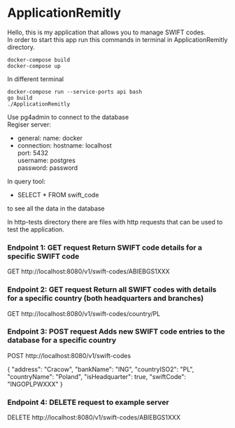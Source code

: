 # ApplicationRemitly
Hello, this is my application that allows you to manage SWIFT codes.\
In order to start this app run this commands in terminal in ApplicationRemitly directory.
```
docker-compose build
docker-compose up
```
In different terminal
```
docker-compose run --service-ports api bash
go build
./ApplicationRemitly
```

Use pg4admin to connect to the database\
Regiser server:
 - general:
   name: docker
 - connection:
   hostname: localhost\
   port: 5432\
   username: postgres\
   password: password

In query tool:
- SELECT * FROM swift_code

to see all the data in the database


In http-tests directory there are files with http requests that can be used to test the application.

### Endpoint 1: GET request Return SWIFT code details for a specific SWIFT code
GET http://localhost:8080/v1/swift-codes/ABIEBGS1XXX

### Endpoint 2: GET request Return all SWIFT codes with details for a specific country (both headquarters and branches)
GET http://localhost:8080/v1/swift-codes/country/PL
###



### Endpoint 3: POST request  Adds new SWIFT code entries to the database for a specific country
POST http://localhost:8080/v1/swift-codes

{
"address": "Cracow",
"bankName": "ING",
"countryISO2": "PL",
"countryName": "Poland",
"isHeadquarter": true,
"swiftCode": "INGOPLPWXXX"
}

### Endpoint 4: DELETE request to example server
DELETE http://localhost:8080/v1/swift-codes/ABIEBGS1XXX



